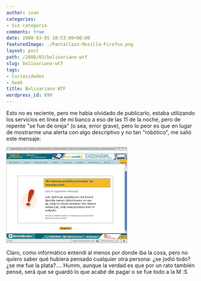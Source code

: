 ```yaml
---
author: ivan
categories:
- Sin categoría
comments: true
date: 2008-03-05 10:53:00+00:00
featuredImage: ./Pantallazo-Mozilla-Firefox.png
layout: post
path: /2008/03/bolivariano-wtf
slug: bolivariano-wtf
tags:
- Curiosidades
- Geek
title: Bolivariano WTF
wordpress_id: 899
---
```


Esto no es reciente, pero me había olvidado de publicarlo, estaba utilizando los servicios en línea de mi banco a eso de las 11 de la noche, pero de repente "se fue de oreja" (o sea, error grave), pero lo peor es que en lugar de mostrarme una alerta con algo descriptivo y no tan "robótico", me salió este mensaje:

[![](./Pantallazo-Mozilla-Firefox.png)](https://4.bp.blogspot.com/_T2UWuNJg3dQ/R85Ev1Q8d2I/AAAAAAAAAWs/NvzuV6O4ufo/s1600-h/Pantallazo+-+Mozilla+Firefox.png)

Claro, como informático entendí al menos por donde iba la cosa, pero no quiero saber qué hubiera pensado cualquier otra persona: ¿se jodió todo? ¿se me fue la plata?.... Humm, aunque la verdad es que por un rato también pensé, será que se guardó lo que acabé de pagar o se fue todo a la M :S
